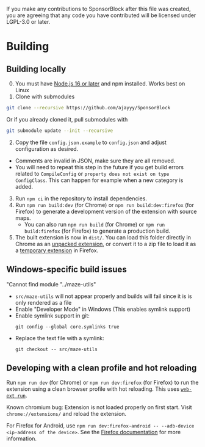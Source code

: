 If you make any contributions to SponsorBlock after this file was created, you are agreeing that any code you have contributed will be licensed under LGPL-3.0 or later.

# Building
## Building locally
0. You must have [Node.js 16 or later](https://nodejs.org/) and npm installed. Works best on Linux
1. Clone with submodules
  ```bash
  git clone --recursive https://github.com/ajayyy/SponsorBlock
  ```
  Or if you already cloned it, pull submodules with
  ```bash
  git submodule update --init --recursive
  ```
2. Copy the file `config.json.example` to `config.json` and adjust configuration as desired.
  - Comments are invalid in JSON, make sure they are all removed.
  - You will need to repeat this step in the future if you get build errors related to `CompileConfig` or `property does not exist on type ConfigClass`. This can happen for example when a new category is added.
3. Run `npm ci` in the repository to install dependencies.
4. Run `npm run build:dev` (for Chrome) or `npm run build:dev:firefox` (for Firefox) to generate a development version of the extension with source maps.
    - You can also run `npm run build` (for Chrome) or `npm run build:firefox` (for Firefox) to generate a production build.
5. The built extension is now in `dist/`. You can load this folder directly in Chrome as an [unpacked extension](https://developer.chrome.com/docs/extensions/mv3/getstarted/#manifest), or convert it to a zip file to load it as a [temporary extension](https://developer.mozilla.org/docs/Tools/about:debugging#loading_a_temporary_extension) in Firefox.

## Windows-specific build issues
"Cannot find module "../maze-utils"
- `src/maze-utils` will not appear properly and builds will fail since it is is only rendered as a file  
- Enable "Developer Mode" in Windows (This enables symlink support)
- Enable symlink support in git:
  ```pwsh
  git config --global core.symlinks true
  ```
- Replace the text file with a symlink:
  ```pwsh
  git checkout -- src/maze-utils
  ```

## Developing with a clean profile and hot reloading
Run `npm run dev` (for Chrome) or `npm run dev:firefox` (for Firefox) to run the extension using a clean browser profile with hot reloading. This uses [`web-ext run`](https://extensionworkshop.com/documentation/develop/web-ext-command-reference/#commands).

Known chromium bug: Extension is not loaded properly on first start. Visit `chrome://extensions/` and reload the extension.

For Firefox for Android, use `npm run dev:firefox-android -- --adb-device <ip-address of the device>`. See the [Firefox documentation](https://extensionworkshop.com/documentation/develop/developing-extensions-for-firefox-for-android/#debug-your-extension) for more information.

